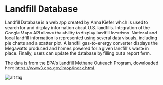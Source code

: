 # Landfill Database

Landfill Database is a web app created by Anna Kiefer which is used to search for and display information about U.S. landfills. Integration of the Google Maps API allows the ability to display landfill locations. National and local landfill information is represented using several data visuals, including pie charts and a scatter plot. A landfill gas-to-energy converter displays the Megawatts produced and homes powered for a given landfill's waste in place. Finally, users can update the database by filling out a report form. 

The data is from the EPA's Landfill Methane Outreach Program, downloaded here https://www3.epa.gov/lmop/index.html.

![alt tag]("https://github.com/askiefer/project-dumpdb-/blob/master/static/images/landfill_gif.gif")

